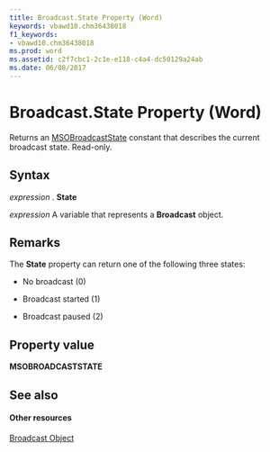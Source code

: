 ```yaml
---
title: Broadcast.State Property (Word)
keywords: vbawd10.chm36438018
f1_keywords:
- vbawd10.chm36438018
ms.prod: word
ms.assetid: c2f7cbc1-2c1e-e118-c4a4-dc50129a24ab
ms.date: 06/08/2017
---
```



# Broadcast.State Property (Word)

Returns an [MSOBroadcastState](http://msdn.microsoft.com/library/383160db-9f27-b17f-d43c-4d09813d80b4%28Office.15%29.aspx) constant that describes the current broadcast state. Read-only.


## Syntax

 _expression_ . **State**

 _expression_ A variable that represents a **Broadcast** object.


## Remarks

The  **State** property can return one of the following three states:


- No broadcast (0)
    
- Broadcast started (1)
    
- Broadcast paused (2)
    

## Property value

 **MSOBROADCASTSTATE**


## See also


#### Other resources


[Broadcast Object](broadcast-object-word.md)


